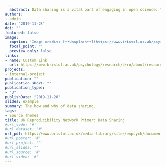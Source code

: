 ```yaml
---
  abstract: Data sharing is a vital part of engaging in open science. This short primer tells you what it is, as well as how and why you should share your data.
authors:
- admin
date: "2019-11-28"
doi: ""
featured: false
image:
  caption: 'Image credit: [**Unsplash**](https://www.bristol.ac.uk/psychology/research/ukrn/)'
  focal_point: ""
  preview_only: false
links:
- name: Custom Link
  url: https://www.bristol.ac.uk/psychology/research/ukrn/about/resources/
projects:
- internal-project
publication: ""
publication_short: ""
publication_types:
- "3"
publishDate: "2019-11-28"
slides: example
summary: The how and why of data sharing.
tags:
- Source Themes
title: UK Reproducibility Network Primer: Data Sharing
#url_code: '#'
#url_dataset: '#'
url_pdf: https://www.bristol.ac.uk/media-library/sites/expsych/documents/ukrn/UKRN_Primer_Data_Sharing.pdf
#url_poster: '#'
#url_project: ""
#url_slides: ""
#url_source: '#'
#url_video: '#'
---
```


